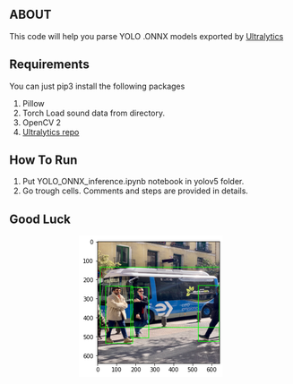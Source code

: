 ## ABOUT
This code will help you parse YOLO .ONNX models exported by [Ultralytics](https://github.com/ultralytics/yolov5)
## Requirements
You can just pip3 install the following packages
1. Pillow
1. Torch Load sound data from directory.
1. OpenCV 2
1. [Ultralytics repo](https://github.com/ultralytics/yolov5)
## How To Run
1. Put YOLO_ONNX_inference.ipynb notebook in yolov5 folder.
1. Go trough cells. Comments and steps are provided in details. 

## Good Luck 
<p align="center">
  <img src="https://github.com/moured/YOLO-ONNX-Parse-Example/blob/main/bus.png?raw=true" /> 
</p>
